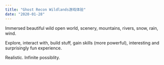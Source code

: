 ```yaml
---
title: "Ghost Recon Wildlands游戏体验"
date: "2020-01-28"
---
```


Immersed beautiful wild open world, scenery, mountains, rivers, snow, rain, wind.

Explore, interact with, build stuff, gain skills (more powerful), interesting and surprisingly fun experience.

Realistic. Infinite possiblity.
